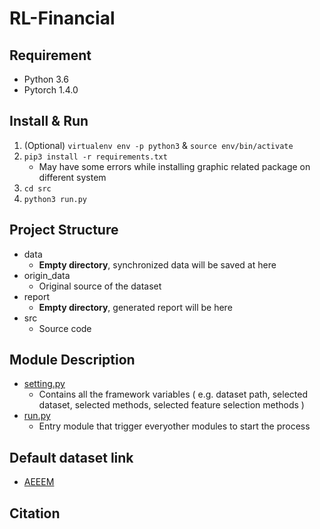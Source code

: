# RL-Financial
## Requirement

- Python 3.6
- Pytorch 1.4.0

## Install & Run

1. (Optional) `virtualenv env -p python3` & `source env/bin/activate`
2. `pip3 install -r requirements.txt`
   - May have some errors while installing graphic related package on different system
3. `cd src`
4. `python3 run.py`

## Project Structure

- data
  - **Empty directory**, synchronized data will be saved at here
- origin_data
  - Original source of the dataset
- report
  - **Empty directory**, generated report will be here
- src
  - Source code

## Module Description

- [setting.py](src/setting.py)
  -  Contains all the framework variables ( e.g. dataset path, selected dataset, selected methods, selected feature selection methods )
- [run.py](src/run.py)
  - Entry module that trigger everyother modules to start the process


## Default dataset link

- [AEEEM](http://bug.inf.usi.ch/index.php)


## Citation

